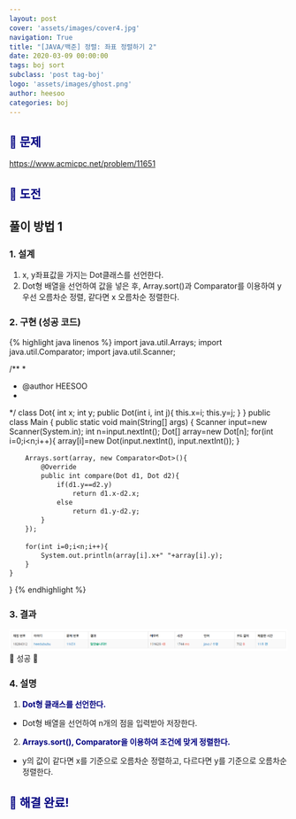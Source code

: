 ```yaml
---
layout: post
cover: 'assets/images/cover4.jpg'
navigation: True
title: "[JAVA/백준] 정렬: 좌표 정렬하기 2"
date: 2020-03-09 00:00:00
tags: boj sort
subclass: 'post tag-boj'
logo: 'assets/images/ghost.png'
author: heesoo
categories: boj
---
```

## <span style="color:navy">👀 문제</span>
<https://www.acmicpc.net/problem/11651>

## <span style="color:navy">👊 도전</span>

## 풀이 방법 1

### 1. 설계
1. x, y좌표값을 가지는 Dot클래스를 선언한다.
2. Dot형 배열을 선언하여 값을 넣은 후, Array.sort()과 Comparator를 이용하여 y 우선 오름차순 정렬, 같다면 x 오름차순 정렬한다.

### 2. 구현 (성공 코드)
{% highlight java linenos %}
import java.util.Arrays;
import java.util.Comparator;
import java.util.Scanner;

/**
 * 
 * @author HEESOO
 *
 */
class Dot{
	int x;
	int y;
	public Dot(int i, int j){
		this.x=i;
		this.y=j;
	}
}
public class Main {
	public static void main(String[] args) {
		Scanner input=new Scanner(System.in);
		int n=input.nextInt();
		Dot[] array=new Dot[n];
		for(int i=0;i<n;i++){
			array[i]=new Dot(input.nextInt(), input.nextInt());
		}
		
		Arrays.sort(array, new Comparator<Dot>(){
			@Override
			public int compare(Dot d1, Dot d2){
				if(d1.y==d2.y)
					return d1.x-d2.x;
				else
					return d1.y-d2.y;
			}
		});
		
		for(int i=0;i<n;i++){
			System.out.println(array[i].x+" "+array[i].y);
		}
	}
}
 {% endhighlight %}

### 3. 결과
![실행결과](./assets/images/200309_4.PNG)
🤟 성공 🤟

### 4. 설명
1. **<span style="color:navy">Dot형 클래스를 선언한다.</span>**
- Dot형 배열을 선언하여 n개의 점을 입력받아 저장한다.
2. **<span style="color:navy">Arrays.sort(), Comparator을 이용하여 조건에 맞게 정렬한다.</span>**
- y의 값이 같다면 x를 기준으로 오름차순 정렬하고, 다르다면 y를 기준으로 오름차순 정렬한다.

## <span style="color:navy">👏 해결 완료!</span>
